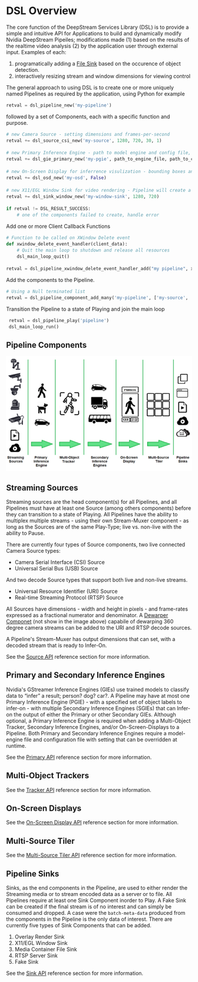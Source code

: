 # DSL Overview
The core function of the DeepStream Services Library (DSL) is to provide a simple and intuitive API for Applications to build and dynamically modify Nvidia DeepStream Pipeiles; modifications made (1) based on the results of the realtime video analysis (2) by the application user through external input. Examples of each:
1. programatically adding a [File Sink](/docs/api-sinks.md) based on the occurence of object detection.
2. interactively resizing stream and window dimensions for viewing control

The general approach to using DSL is to create one or more uniquely named Pipelines as required by the application, using Python for example

```Python
retval = dsl_pipeline_new('my-pipeline')
```
followed by a set of Components, each with a specific function and purpose. 
```Python
# new Camera Source - setting dimensions and frames-per-second
retval += dsl_source_csi_new('my-source', 1280, 720, 30, 1)

# new Primary Inference Engine - path to model engine and config file, infer-on every frame with interval = 0
retval += dsl_gie_primary_new('my-pgie', path_to_engine_file, path_to_config_file, 0)

# new On-Screen Display for inferrence visulization - bounding boxes and labels - no clock (False)
retval += dsl_osd_new('my-osd', False)

# new X11/EGL Window Sink for video rendering - Pipeline will create a new XWindow if one is not provided
retval += dsl_sink_window_new('my-window-sink', 1280, 720)

if retval != DSL_RESULT_SUCCESS:
    # one of the components failed to create, handle error
```

Add one or more Client Callback Functions

```Python
# Function to be called on XWindow Delete event
def xwindow_delete_event_handler(client_data):
    # Quit the main loop to shutdown and release all resources
    dsl_main_loop_quit()

retval = dsl_pipeline_xwindow_delete_event_handler_add("my pipeline", xwindow_delete_event_handler, None)
```
Add the components to the Pipeline.
```Python
# Using a Null terminated list
retval = dsl_pipeline_component_add_many('my-pipeline', ['my-source', 'my-pgie', 'my-osd', 'my-sink', None])
```

Transition the Pipeline to a state of Playing and join the main loop

```Python
 retval = dsl_pipeline_play('pipeline')
 dsl_main_loop_run()
 ```

## Pipeline Components

![DSL Components](/Images/dsl-components.png)

## Streaming Sources
Streaming sources are the head component(s) for all Pipelines, and all Pipelines must have at least one Source (among others components) before they can transition to a state of Playing. All Pipelines have the ability to multiplex multiple streams - using their own Stream-Muxer component - as long as the Sources are of the same Play-Type; live vs. non-live with the ability to Pause. 

There are currently four types of Source components, two live connected Camera Source types:
* Camera Serial Interface (CSI) Source
* Universal Serial Bus (USB) Source

And two decode Source types that support both live and non-live streams.
* Universal Resource Identifier (URI) Source
* Real-time Streaming Protocol (RTSP) Source

All Sources have dimensions - width and height in pixels - and frame-rates expressed as a fractional numerator and denominator.  A [Dewarper Componet](/docs/api-dewarper.md) (not show in the image above) capabile of dewarping 360 degree camera streams can be added to the URI and RTSP decode sources.

A Pipeline's Stream-Muxer has output dimensions that can set, with a decoded stream that is ready to Infer-On.

See the [Source API](/docs/api-source.md) reference section for more information.

## Primary and Secondary Inference Engines
Nvidia's GStreamer Inference Engines (GIEs) use trained models to classify data to “infer” a result; person? dog? car?. A Pipeline may have at most one Primary Inference Engine (PGIE) - with a specified set of object labels to infer-on - with multiple Secondary Inference Engines (SGIEs) that can Infer-on the output of either the Primary or other Secondary GIEs. Although optional, a Primary Inference Engine is required when adding a Multi-Object Tracker, Secondary Inference Engines, and/or On-Screen-Displays to a Pipeline. Both Primary and Secondary Inference Engines require a model-engine file and configuration file with setting that can be overridden at runtime. 

See the [Primary API](/docs/api-gie.md) reference section for more information.

## Multi-Object Trackers

See the [Tracker API](/docs/api-tracker.md) reference section for more information.

## On-Screen Displays

See the [On-Screen Display API](/docs/api-osd.md) reference section for more information.

## Multi-Source Tiler

See the [Multi-Source Tiler API](/docs/api-tiler.md) reference section for more information.

## Pipeline Sinks
Sinks, as the end components in the Pipeline, are used to either render the Streaming media or to stream encoded data as a server or to file. All Pipelines require at least one Sink Component inorder to Play. A Fake Sink can be created if the final stream is of no interest and can simply be consumed and dropped. A case were the `batch-meta-data` produced from the components in the Pipeline is the only data of interest. There are currently five types of Sink Components that can be added.

1. Overlay Render Sink
2. X11/EGL Window Sink
3. Media Container File Sink
4. RTSP Server Sink
5. Fake Sink

See the [Sink API](/docs/api-sink.md) reference section for more information.

